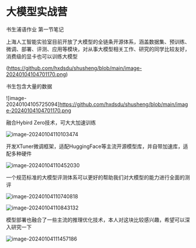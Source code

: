 # 大模型实战营
书生浦语作业
第一节笔记

上海人工智能实验室目前开放了大模型的全链条开源体系，涵盖数据集、预训练、微调、部署、评测、应用等模块，对从事大模型相关工作、研究的同学比较友好，消费级的显卡也可以训练大模型

(https://github.com/hxdsdu/shusheng/blob/main/image-20240104104701170.png)

书生包含大量的数据

![image-20240104105725094]https://github.com/hxdsdu/shusheng/blob/main/image-20240104104701170.png

融合Hybird Zero技术，可大大加速训练

![image-20240104110103474](C:\Users\Administrator\AppData\Roaming\Typora\typora-user-images\image-20240104110103474.png)

开发XTuner微调框架，适配HuggingFace等主流开源模型库，并自带加速库，适配多种硬件

![image-20240104110452030](C:\Users\Administrator\AppData\Roaming\Typora\typora-user-images\image-20240104110452030.png)

一个规范标准的大模型评测体系可以更好的帮助我们对大模型的能力进行全面的测评

![image-20240104110740818](C:\Users\Administrator\AppData\Roaming\Typora\typora-user-images\image-20240104110740818.png)

![image-20240104110843132](C:\Users\Administrator\AppData\Roaming\Typora\typora-user-images\image-20240104110843132.png)

模型部署也融合了一些主流的推理优化技术，本人对这块比较感兴趣，希望可以深入研究一下

![image-20240104111457186](C:\Users\Administrator\AppData\Roaming\Typora\typora-user-images\image-20240104111457186.png)
